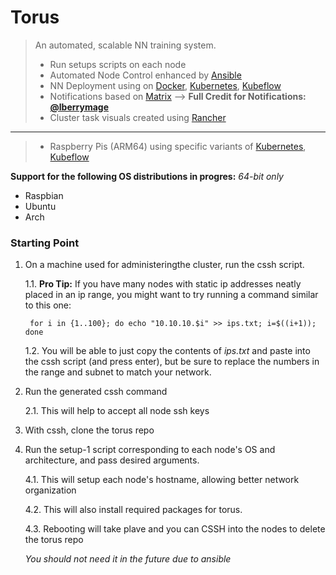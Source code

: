 # Torus

> An automated, scalable NN training system.
> - Run setups scripts on each node
> - Automated Node Control enhanced by [Ansible](https://www.ansible.com/)
> - NN Deployment using on [Docker](https://www.docker.com/), [Kubernetes](https://kubernetes.io/), [Kubeflow](https://www.kubeflow.org/)
> - Notifications based on [Matrix](https://matrix.org/)  --> **Full Credit for Notifications: [@lberrymage](https://github.com/lberrymage)**
> - Cluster task visuals created using [Rancher](https://rancher.com/)
----------------------------------------------------
> - Raspberry Pis (ARM64) using specific variants of [Kubernetes](https://microk8s.io/), [Kubeflow](https://www.kubeflow.org/docs/distributions/microk8s/kubeflow-on-microk8s/)

**Support for the following OS distributions in progres:**
*64-bit only*
- Raspbian
- Ubuntu
- Arch


### Starting Point

1. On a machine used for administeringthe cluster, run the cssh script.
      
      1.1. **Pro Tip:** If you have many nodes with static ip addresses neatly placed in an ip range, you might want to try running a command similar to this one:
                    
        for i in {1..100}; do echo "10.10.10.$i" >> ips.txt; i=$((i+1)); done
      
      1.2. You will be able to just copy the contents of *ips.txt* and paste into the cssh script (and press enter), but be sure to replace the numbers in the range and subnet to match your network.

2. Run the generated cssh command
  
      2.1. This will help to accept all node ssh keys

3. With cssh, clone the torus repo
  
4. Run the setup-1 script corresponding to each node's OS and architecture, and pass desired arguments.
  
      4.1. This will setup each node's hostname, allowing better network organization
  
      4.2. This will also install required packages for torus.
  
      4.3. Rebooting will take plave and you can CSSH into the nodes to delete the torus repo
  
      *You should not need it in the future due to ansible*
